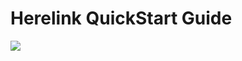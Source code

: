 # Herelink QuickStart Guide

![](<../.gitbook/assets/Herelink QuickStart Guide en Edit by Chris.jpg>)
